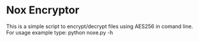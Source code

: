 # Nox Encryptor
This is a simple script to encrypt/decrypt files using AES256 in comand line.
For usage example type:
  python noxe.py -h
